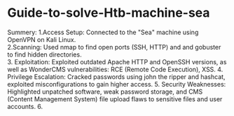# Guide-to-solve-Htb-machine-sea
Summery:
1.Access Setup: Connected to the "Sea" machine using OpenVPN on Kali Linux.
<br>
2.Scanning: Used nmap to find open ports (SSH, HTTP) and and gobuster to find hidden directories.
<br>
3. Exploitation: Exploited outdated Apache HTTP and OpenSSH versions, as well as WonderCMS vulnerabilities: RCE (Remote Code Execution), XSS.
4. Privilege Escalation: Cracked passwords using john the ripper and hashcat, exploited misconfigurations to gain higher access.
5. Security Weaknesses: Highlighted unpatched software, weak password storage, and CMS (Content Management System) file upload flaws to sensitive files and user accounts.
6. <br>

